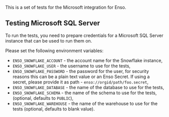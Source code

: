 This is a set of tests for the Microsoft integration for Enso.

## Testing Microsoft SQL Server

To run the tests, you need to prepare credentials for a Microsoft SQL Server
instance that can be used to run them on.

Please set the following environment variables:

- `ENSO_SNOWFLAKE_ACCOUNT` - the account name for the Snowflake instance,
- `ENSO_SNOWFLAKE_USER` - the username to use for the tests,
- `ENSO_SNOWFLAKE_PASSWORD` - the password for the user, for security reasons
  this can be a plain text value or an Enso Secret. If using a secret, please
  provide it as path - `enso://orgid/path/foo.secret`,
- `ENSO_SNOWFLAKE_DATABASE` - the name of the database to use for the tests,
- `ENSO_SNOWFLAKE_SCHEMA` - the name of the schema to use for the tests,
  (optional, defaults to `PUBLIC`),
- `ENSO_SNOWFLAKE_WAREHOUSE` - the name of the warehouse to use for the tests
  (optional, defaults to blank value).
